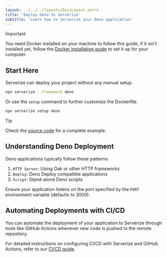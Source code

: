 ```yaml
---
layout: ../../../layouts/DocsLayout.astro
title: 'Deploy Deno to Serverize'
subtitle: 'Learn how to Serverize your Deno application'
---
```


> [!IMPORTANT]
> You need Docker installed on your machine to follow this guide, if it isn't installed yet, follow the [Docker installation guide](https://docs.docker.com/engine/install/) to set it up for your computer.

## Start Here

Serverize can deploy your project without any manual setup.

```sh
npx serverize --framework deno
```

Or use the `setup` command to further customize the Dockerfile.

```sh
npx serverize setup deno
```

> [!TIP]
> Check the [source code](https://github.com/serverize/example-deno) for a complete example.

## Understanding Deno Deployment

Deno applications typically follow these patterns:

1. `HTTP Server`: Using Oak or other HTTP frameworks
2. `Deploy`: Deno Deploy compatible applications
3. `Script`: Stand-alone Deno scripts

Ensure your application listens on the port specified by the `PORT` environment variable (defaults to 3000).

## Automating Deployments with CI/CD

You can automate the deployment of your application to Serverize through tools like GitHub Actions whenever new code is pushed to the remote repository.

For detailed instructions on configuring CI/CD with Serverize and GitHub Actions, refer to our [CI/CD guide](../deploy/ci-cd.md).
